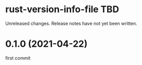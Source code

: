 rust-version-info-file TBD
===
Unreleased changes. Release notes have not yet been written.

0.1.0 (2021-04-22)
=====
first commit
